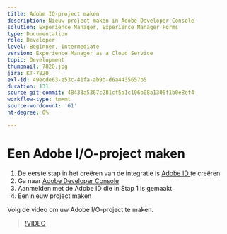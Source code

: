 ```yaml
---
title: Adobe IO-project maken
description: Nieuw project maken in Adobe Developer Console
solution: Experience Manager, Experience Manager Forms
type: Documentation
role: Developer
level: Beginner, Intermediate
version: Experience Manager as a Cloud Service
topic: Development
thumbnail: 7820.jpg
jira: KT-7820
exl-id: 49ecde63-e53c-41fa-ab9b-d6a4435657b5
duration: 131
source-git-commit: 48433a5367c281cf5a1c106b08a1306f1b0e8ef4
workflow-type: tm+mt
source-wordcount: '61'
ht-degree: 0%

---
```


# Een Adobe I/O-project maken

1. De eerste stap in het creëren van de integratie is [ Adobe ID ](https://account.adobe.com/) te creëren
1. Ga naar [ Adobe Developer Console ](https://console.adobe.io/home)
1. Aanmelden met de Adobe ID die in Stap 1 is gemaakt
1. Een nieuw project maken

Volg de video om uw Adobe I/O-project te maken.

>[!VIDEO](https://video.tv.adobe.com/v/333220?quality=12&learn=on)

